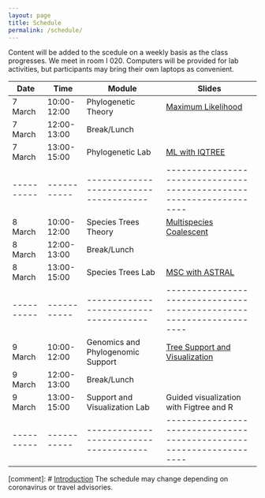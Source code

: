 ```yaml
---
layout: page
title: Schedule
permalink: /schedule/
---
```


Content will be added to the scedule on a weekly basis as the class progresses. We meet in room I 020. Computers will be provided for lab activities, but participants may bring their own laptops as convenient.

|Date      |Time       |Module                                |Slides                                                              |
|----------|-----------|--------------------------------------|--------------------------------------------------------------------|
|  7 March |10:00-12:00| Phylogenetic Theory                  |  [Maximum Likelihood](https://github.com/gtiley/DBEV-Phylogenomics/blob/gh-pages/slides/ML-20220306.pdf/)             |
|  7 March |12:00-13:00| Break/Lunch                                |                 |
|  7 March |13:00-15:00| Phylogenetic Lab                     |  [ML with IQTREE]({{site.baseurl}}/labs/ML/)         |
|----------|-----------|--------------------------------------|--------------------------------------------------------------------|
|  8 March |10:00-12:00| Species Trees Theory                 |  [Multispecies Coalescent](https://github.com/gtiley/DBEV-Phylogenomics/blob/gh-pages/slides/MSC-20220308.pdf/)              |
|  8 March |12:00-13:00| Break/Lunch                            |                |
|  8 March |13:00-15:00| Species Trees Lab                    |  [MSC with ASTRAL]({{site.baseurl}}/labs/MSC/)              |
|----------|-----------|--------------------------------------|--------------------------------------------------------------------|
|  9 March |10:00-12:00| Genomics and Phylogenomic Support    |  [Tree Support and Visualization](https://github.com/gtiley/DBEV-Phylogenomics/blob/gh-pages/slides/TSAV-20220309.pdf/)             |
|  9 March |12:00-13:00| Break/Lunch                                |                |
|  9 March |13:00-15:00| Support and Visualization Lab        |  Guided visualization with Figtree and R               |
|----------|-----------|--------------------------------------|--------------------------------------------------------------------|
                                                 
[comment]: # [Introduction]({{site.baseurl}}/labs/introduction/)
The schedule may change depending on coronavirus or travel advisories.
